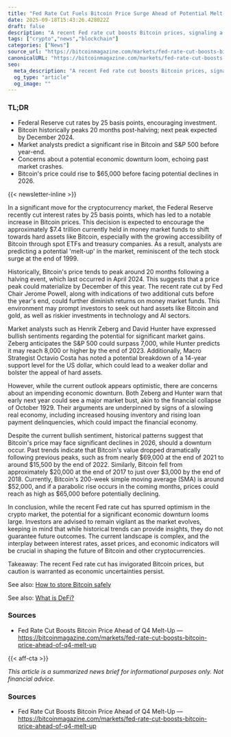 ```yaml
---
title: "Fed Rate Cut Fuels Bitcoin Price Surge Ahead of Potential Melt-Up"
date: 2025-09-18T15:43:26.428022Z
draft: false
description: "A recent Fed rate cut boosts Bitcoin prices, signaling a possible melt-up in crypto and hard assets as investors seek alternatives."
tags: ["crypto","news","blockchain"]
categories: ["News"]
source_url: "https://bitcoinmagazine.com/markets/fed-rate-cut-boosts-bitcoin-price-ahead-of-q4-melt-up"
canonicalURL: "https://bitcoinmagazine.com/markets/fed-rate-cut-boosts-bitcoin-price-ahead-of-q4-melt-up"
seo:
  meta_description: "A recent Fed rate cut boosts Bitcoin prices, signaling a possible melt-up in crypto and hard assets as investors seek alternatives."
  og_type: "article"
  og_image: ""
---
```


### TL;DR
- Federal Reserve cut rates by 25 basis points, encouraging investment.
- Bitcoin historically peaks 20 months post-halving; next peak expected by December 2024.
- Market analysts predict a significant rise in Bitcoin and S&P 500 before year-end.
- Concerns about a potential economic downturn loom, echoing past market crashes.
- Bitcoin's price could rise to $65,000 before facing potential declines in 2026.

{{< newsletter-inline >}}

In a significant move for the cryptocurrency market, the Federal Reserve recently cut interest rates by 25 basis points, which has led to a notable increase in Bitcoin prices. This decision is expected to encourage the approximately $7.4 trillion currently held in money market funds to shift towards hard assets like Bitcoin, especially with the growing accessibility of Bitcoin through spot ETFs and treasury companies. As a result, analysts are predicting a potential 'melt-up' in the market, reminiscent of the tech stock surge at the end of 1999.

Historically, Bitcoin's price tends to peak around 20 months following a halving event, which last occurred in April 2024. This suggests that a price peak could materialize by December of this year. The recent rate cut by Fed Chair Jerome Powell, along with indications of two additional cuts before the year's end, could further diminish returns on money market funds. This environment may prompt investors to seek out hard assets like Bitcoin and gold, as well as riskier investments in technology and AI sectors.

Market analysts such as Henrik Zeberg and David Hunter have expressed bullish sentiments regarding the potential for significant market gains. Zeberg anticipates the S&P 500 could surpass 7,000, while Hunter predicts it may reach 8,000 or higher by the end of 2023. Additionally, Macro Strategist Octavio Costa has noted a potential breakdown of a 14-year support level for the US dollar, which could lead to a weaker dollar and bolster the appeal of hard assets.

However, while the current outlook appears optimistic, there are concerns about an impending economic downturn. Both Zeberg and Hunter warn that early next year could see a major market bust, akin to the financial collapse of October 1929. Their arguments are underpinned by signs of a slowing real economy, including increased housing inventory and rising loan payment delinquencies, which could impact the financial economy.

Despite the current bullish sentiment, historical patterns suggest that Bitcoin's price may face significant declines in 2026, should a downturn occur. Past trends indicate that Bitcoin's value dropped dramatically following previous peaks, such as from nearly $69,000 at the end of 2021 to around $15,500 by the end of 2022. Similarly, Bitcoin fell from approximately $20,000 at the end of 2017 to just over $3,000 by the end of 2018. Currently, Bitcoin's 200-week simple moving average (SMA) is around $52,000, and if a parabolic rise occurs in the coming months, prices could reach as high as $65,000 before potentially declining.

In conclusion, while the recent Fed rate cut has spurred optimism in the crypto market, the potential for a significant economic downturn looms large. Investors are advised to remain vigilant as the market evolves, keeping in mind that while historical trends can provide insights, they do not guarantee future outcomes. The current landscape is complex, and the interplay between interest rates, asset prices, and economic indicators will be crucial in shaping the future of Bitcoin and other cryptocurrencies.

Takeaway: The recent Fed rate cut has invigorated Bitcoin prices, but caution is warranted as economic uncertainties persist.

See also: [How to store Bitcoin safely](/pages/how-to-store-bitcoin-safely/)

See also: [What is DeFi?](/pages/what-is-defi/)

### Sources
- Fed Rate Cut Boosts Bitcoin Price Ahead of Q4 Melt-Up — https://bitcoinmagazine.com/markets/fed-rate-cut-boosts-bitcoin-price-ahead-of-q4-melt-up

{{< aff-cta >}}

_This article is a summarized news brief for informational purposes only. Not financial advice._

### Sources
- Fed Rate Cut Boosts Bitcoin Price Ahead of Q4 Melt-Up — https://bitcoinmagazine.com/markets/fed-rate-cut-boosts-bitcoin-price-ahead-of-q4-melt-up

